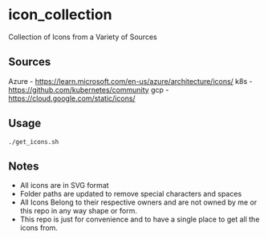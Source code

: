# icon_collection

Collection of Icons from a Variety of Sources

## Sources

Azure - https://learn.microsoft.com/en-us/azure/architecture/icons/
k8s - https://github.com/kubernetes/community
gcp - https://cloud.google.com/static/icons/

## Usage

```
./get_icons.sh
```

## Notes

- All icons are in SVG format
- Folder paths are updated to remove special characters and spaces
- All Icons Belong to their respective owners and are not owned by me or this repo in any way shape or form.
- This repo is just for convenience and to have a single place to get all the icons from.
